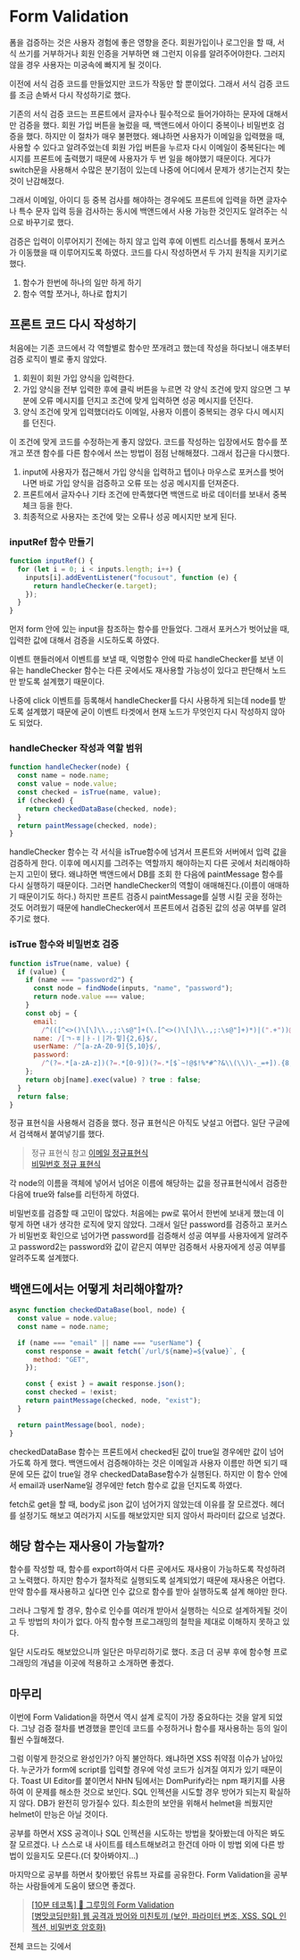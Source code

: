 # Form Validation

폼을 검증하는 것은 사용자 경험에 좋은 영향을 준다. 회원가입이나 로그인을 할 때, 서식 쓰기를 거부하거나 회원 인증을 거부하면 왜 그런지 이유를 알려주어야한다. 그러지 않을 경우 사용자는 미궁속에 빠지게 될 것이다.

이전에 서식 검증 코드를 만들었지만 코드가 작동만 할 뿐이었다. 그래서 서식 검증 코드를 조금 손봐서 다시 작성하기로 했다.

기존의 서식 검증 코드는 프론트에서 글자수나 필수적으로 들어가야하는 문자에 대해서만 검증을 했다. 회원 가입 버튼을 눌렀을 때, 백앤드에서 아이디 중복이나 비밀번호 검증을 했다. 하지만 이 절차가 매우 불편했다. 왜냐하면 사용자가 이메일을 입력했을 때, 사용할 수 있다고 알려주었는데 회원 가입 버튼을 누르자 다시 이메일이 중복된다는 메시지를 프론트에 출력했기 때문에 사용자가 두 번 일을 해야했기 때문이다. 게다가 switch문을 사용해서 수많은 분기점이 있는데 나중에 어디에서 문제가 생기는건지 찾는것이 난감해졌다.

그래서 이메일, 아이디 등 중복 검사를 해야하는 경우에도 프론트에 입력을 하면 글자수나 특수 문자 입력 등을 검사하는 동시에 백앤드에서 사용 가능한 것인지도 알려주는 식으로 바꾸기로 했다.

검증은 입력이 이루어지기 전에는 하지 않고 입력 후에 이벤트 리스너를 통해서 포커스가 이동했을 때 이루어지도록 하였다. 코드를 다시 작성하면서 두 가지 원칙을 지키기로 했다.

1. 함수가 한번에 하나의 일만 하게 하기
2. 함수 역할 쪼거나, 하나로 합치기

## 프론트 코드 다시 작성하기

처음에는 기존 코드에서 각 역할별로 함수만 쪼개려고 했는데 작성을 하다보니 애초부터 검증 로직이 별로 좋지 않았다.

1. 회원이 회원 가입 양식을 입력한다.
2. 가입 양식을 전부 입력한 후에 클릭 버튼을 누르면 각 양식 조건에 맞지 않으면 그 부분에 오류 메시지를 던지고 조건에 맞게 입력하면 성공 메시지를 던진다.
3. 양식 조건에 맞게 입력했더라도 이메일, 사용자 이름이 중복되는 경우 다시 메시지를 던진다.

이 조건에 맞게 코드를 수정하는게 좋지 않았다. 코드를 작성하는 입장에서도 함수를 쪼개고 쪼갠 함수를 다른 함수에서 쓰는 방법이 점점 난해해졌다. 그래서 접근을 다시했다.

1. input에 사용자가 접근해서 가입 양식을 입력하고 텝이나 마우스로 포커스를 벗어나면 바로 가입 양식을 검증하고 오류 또는 성공 메시지를 던져준다.
2. 프론트에서 글자수나 기타 조건에 만족했다면 백앤드로 바로 데이터를 보내서 중복 체크 등을 한다.
3. 최종적으로 사용자는 조건에 맞는 오류나 성공 메시지만 보게 된다.

### inputRef 함수 만들기

```javascript
function inputRef() {
  for (let i = 0; i < inputs.length; i++) {
    inputs[i].addEventListener("focusout", function (e) {
      return handleChecker(e.target);
    });
  }
}
```

먼저 form 안에 있는 input을 참조하는 함수를 만들었다. 그래서 포커스가 벗어났을 때, 입력한 값에 대해서 검증을 시도하도록 하였다.

이벤트 핸들러에서 이벤트를 보낼 때, 익명함수 안에 따로 handleChecker를 보낸 이유는 handleChecker 함수는 다른 곳에서도 재사용할 가능성이 있다고 판단해서 노드만 받도록 설계했기 때문이다.

나중에 click 이벤트를 등록해서 handleChecker를 다시 사용하게 되는데 node를 받도록 설계했기 때문에 굳이 이벤트 타겟에서 현재 노드가 무엇인지 다시 작성하지 않아도 되었다.

### handleChecker 작성과 역할 범위

```javascript
function handleChecker(node) {
  const name = node.name;
  const value = node.value;
  const checked = isTrue(name, value);
  if (checked) {
    return checkedDataBase(checked, node);
  }
  return paintMessage(checked, node);
}
```

handleChecker 함수는 각 서식을 isTrue함수에 넘겨서 프론트와 서버에서 입력 값을 검증하게 한다. 이후에 메시지를 그려주는 역할까지 해야하는지 다른 곳에서 처리해야하는지 고민이 됐다. 왜냐하면 백앤드에서 DB를 조회 한 다음에 paintMessage 함수를 다시 실행하기 때문이다. 그러면 handleChecker의 역할이 애매해진다.(이름이 애매하기 때문이기도 하다.) 하지만 프론트 검증시 paintMessage를 실행 시킬 곳을 정하는 것도 어려웠기 때문에 handleChecker에서 프론트에서 검증된 값의 성공 여부를 알려주기로 했다.

### isTrue 함수와 비밀번호 검증

```javascript
function isTrue(name, value) {
  if (value) {
    if (name === "password2") {
      const node = findNode(inputs, "name", "password");
      return node.value === value;
    }
    const obj = {
      email:
        /^(([^<>()\[\]\\.,;:\s@"]+(\.[^<>()\[\]\\.,;:\s@"]+)*)|(".+"))@((\[[0-9]{1,3}\.[0-9]{1,3}\.[0-9]{1,3}\.[0-9]{1,3}])|(([a-zA-Z\-0-9]+\.)+[a-zA-Z]{2,}))$/,
      name: /[ㄱ-ㅎ|ㅏ-ㅣ|가-힣]{2,6}$/,
      userName: /^[a-zA-Z0-9]{5,10}$/,
      password:
        /^(?=.*[a-zA-z])(?=.*[0-9])(?=.*[$`~!@$!%*#^?&\\(\\)\-_=+]).{8,}$/,
    };
    return obj[name].exec(value) ? true : false;
  }
  return false;
}
```

정규 표현식을 사용해서 검증을 했다. 정규 표현식은 아직도 낮설고 어렵다. 일단 구글에서 검색해서 붙여넣기를 했다.

> 정규 표현식 참고
> [이메일 정규표현식](https://webisfree.com/2016-05-12/%EC%9D%B4%EB%A9%94%EC%9D%BC-%EC%A3%BC%EC%86%8C-%EA%B2%80%EC%A6%9D-%EC%8A%A4%ED%81%AC%EB%A6%BD%ED%8A%B8-%EC%A0%95%EA%B7%9C%ED%91%9C%ED%98%84%EC%8B%9D)  
> [비밀번호 정규 표현식](https://beagle-dev.tistory.com/114)

각 node의 이름을 객체에 넣어서 넘어온 이름에 해당하는 값을 정규표현식에서 검증한 다음에 true와 false를 리턴하게 하였다.

비밀번호를 검증할 때 고민이 많았다. 처음에는 pw로 묶어서 한번에 보내게 했는데 이렇게 하면 내가 생각한 로직에 맞지 않았다. 그래서 일단 password를 검증하고 포커스가 비밀번호 확인으로 넘어가면 password를 검증해서 성공 여부를 사용자에게 알려주고 password2는 password와 값이 같은지 여부만 검증해서 사용자에게 성공 여부를 알려주도록 설계했다.

## 백앤드에서는 어떻게 처리해야할까?

```javascript
async function checkedDataBase(bool, node) {
  const value = node.value;
  const name = node.name;

  if (name === "email" || name === "userName") {
    const response = await fetch(`/url/${name}=${value}`, {
      method: "GET",
    });

    const { exist } = await response.json();
    const checked = !exist;
    return paintMessage(checked, node, "exist");
  }

  return paintMessage(bool, node);
}
```

checkedDataBase 함수는 프론트에서 checked된 값이 true일 경우에만 값이 넘어가도록 하게 했다. 백앤드에서 검증해야하는 것은 이메일과 사용자 이름만 하면 되기 때문에 모든 값이 true일 경우 checkedDataBase함수가 실행된다. 하지만 이 함수 안에서 email과 userName일 경우에만 fetch 함수로 값을 던지도록 하였다.

fetch로 get을 할 때, body로 json 값이 넘어가지 않았는데 이유를 잘 모르겠다. 헤더를 설정기도 해보고 여러가지 시도를 해보았지만 되지 않아서 파라미터 값으로 넘겼다.

## 해당 함수는 재사용이 가능할까?

함수를 작성할 때, 함수를 export하여서 다른 곳에서도 재사용이 가능하도록 작성하려고 노력했다. 하지만 함수가 절차적로 실행되도록 설계되었기 때문에 재사용은 어렵다. 만약 함수를 재사용하고 싶다면 인수 값으로 함수를 받아 실행하도록 설계 해야만 한다.

그러나 그렇게 할 경우, 함수로 인수를 여러개 받아서 실행하는 식으로 설계하게될 것이고 두 방법의 차이가 없다. 아직 함수형 프로그래밍의 철학을 제대로 이해하지 못하고 있다.

일단 시도라도 해보았으니까 일단은 마무리하기로 했다. 조금 더 공부 후에 함수형 프로그래밍의 개념을 이곳에 적용하고 소개하면 좋겠다.

## 마무리

이번에 Form Validation을 하면서 역시 설계 로직이 가장 중요하다는 것을 알게 되었다. 그냥 검증 절차를 변경했을 뿐인데 코드를 수정하거나 함수를 재사용하는 등의 일이 훨씬 수월해졌다.

그럼 이렇게 한것으로 완성인가? 아직 불안하다. 왜냐하면 XSS 취약점 이슈가 남아있다. 누군가가 form에 script를 입력할 경우에 악성 코드가 심겨질 여지가 있기 때문이다. Toast UI Editor를 붙이면서 NHN 팀에서는 DomPurify라는 npm 패키지를 사용하여 이 문제를 해소한 것으로 보인다. SQL 인젝션을 시도할 경우 방어가 되는지 확실하지 않다. DB가 완전히 망가질수 있다. 최소한의 보안을 위해서 helmet을 씌웠지만 helmet이 만능은 아닐 것이다.

공부를 하면서 XSS 공격이나 SQL 인젝션을 시도하는 방법을 찾아봤는데 아직은 봐도 잘 모르겠다. 나 스스로 내 사이트를 테스트해보려고 한건데 아마 이 방법 외에 다른 방법이 있을지도 모른다.(더 찾아봐야지...)

마지막으로 공부를 하면서 찾아봤던 유튜브 자료를 공유한다. Form Validation을 공부하는 사람들에게 도움이 됐으면 좋겠다.

> [[10분 테코톡] 🍎 그루밍의 Form Validation](https://www.youtube.com/watch?v=Z2YJvBw3pPI)  
> [[병맛코딩만화] 웹 공격과 방어와 미친토끼 (보안, 파라미터 변조, XSS, SQL 인젝션, 비밀번호 암호화)](https://www.youtube.com/watch?v=dHcjwTvrxTk)

전체 코드는 깃에서

